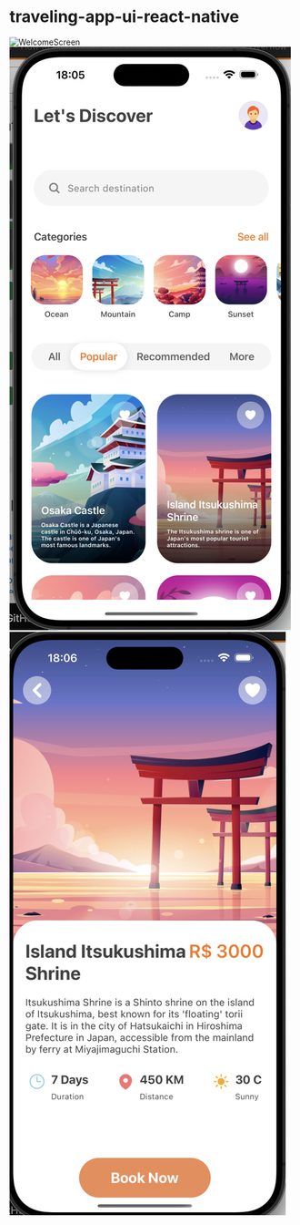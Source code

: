 # traveling-app-ui-react-native

![WelcomeScreen](./demo/welcone.png)
![HomeScreen](./demo/home.png)
![DestinationScreen](./demo/destination.png)
